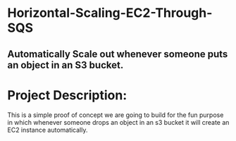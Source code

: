 # Horizontal-Scaling-EC2-Through-SQS
## Automatically Scale out whenever someone puts an object in an S3 bucket.

# Project Description:

This is a simple proof of concept we are going to build for the fun purpose in which whenever someone drops an object in an s3 bucket it will create 
an EC2 instance automatically.

























































































